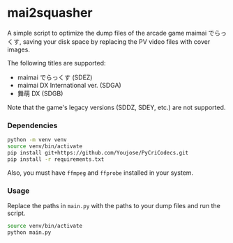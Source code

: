 # mai2squasher

A simple script to optimize the dump files of the arcade game maimai でらっくす, saving your disk space by replacing the PV video files with cover images.

The following titles are supported:
- maimai でらっくす (SDEZ)
- maimai DX International ver. (SDGA)
- 舞萌 DX (SDGB)

Note that the game's legacy versions (SDDZ, SDEY, etc.) are not supported.

### Dependencies

```bash
python -m venv venv
source venv/bin/activate
pip install git+https://github.com/Youjose/PyCriCodecs.git
pip install -r requirements.txt
```

Also, you must have `ffmpeg` and `ffprobe` installed in your system.


### Usage

Replace the paths in `main.py` with the paths to your dump files and run the script.

```bash
source venv/bin/activate
python main.py
```